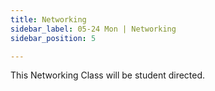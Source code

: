 ```yaml
---
title: Networking
sidebar_label: 05-24 Mon | Networking
sidebar_position: 5

---
```


This Networking Class will be student directed.